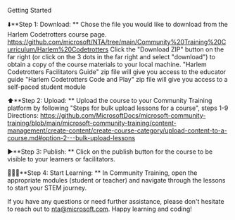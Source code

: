 Getting Started

⬇️**Step 1: Download: **
Chose the file you would like to download from the Harlem Codetrotters course page. https://github.com/microsoft/NTA/tree/main/Community%20Training%20Curriculum/Harlem%20Codetrotters
Click the "Download ZIP" button on the far right (or click on the 3 dots in the far right and select "download") to obtain a copy of the course materials to your local machine.
  "Harlem Codetrotters Facilitators Guide" zip file will give you access to the educator guide
  "Harlem Codetrotters Code and Play" zip file will give you access to a self-paced student module

⬆️**Step 2: Upload: **
Upload the course to your Community Training platform by following "Steps for bulk upload lessons for a course", steps 1-9
Directions: https://github.com/MicrosoftDocs/microsoft-community-training/blob/main/microsoft-community-training/content-management/create-content/create-course-category/upload-content-to-a-course.md#option-2---bulk-upload-lessons

▶️**Step 3: Publish: **
Click on the publish button for the course to be visible to your learners or facilitators.

👩🏾‍💻**Step 4: Start Learning: **
In Community Training, open the appropriate modules (student or teacher) and navigate through the lessons to start your STEM journey.

If you have any questions or need further assistance, please don't hesitate to reach out to nta@microsoft.com. Happy learning and coding!
